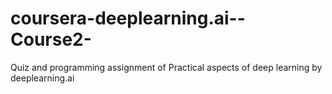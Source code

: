 # coursera-deeplearning.ai--Course2-
Quiz and programming assignment of Practical aspects of deep learning by deeplearning.ai

